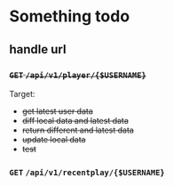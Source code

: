 # Something todo

## handle url

### ~~`GET` `/api/v1/player/{$USERNAME}`~~

Target:

- ~~get latest user data~~
- ~~diff local data and latest data~~
- ~~return different and latest data~~
- ~~update local data~~
- ~~test~~

### `GET` `/api/v1/recentplay/{$USERNAME}`


